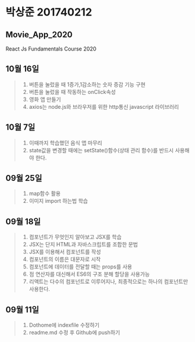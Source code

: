 # 박상준 201740212

## Movie_App_2020

React Js Fundamentals Course 2020

## 10월 16일

> 1. 버튼을 눌렀을 때 1증가,1감소하는 숫자 증감 기능 구현
> 2. 버튼을 눌렀을 때 작동하는 onClick속성
> 3. 영화 앱 만들기
> 4. axios는 node.js와 브라우저를 위한 http통신 javascript 라이브러리

## 10월 7일

> 1. 이때까지 학습했던 음식 앱 마무리
> 2. state값을 변경할 때에는 setState()함수(상태 관리 함수)를 반드시 사용해야 한다.

## 09월 25일

> 1. map함수 활용
> 2. 이미지 import 하는법 학습

## 09월 18일

> 1. 컴포넌트가 무엇인지 알아보고 JSX를 학습
> 2. JSX는 단지 HTML과 자바스크립트를 조합한 문법
> 3. JSX를 이용해서 컴포넌트를 작성
> 4. 컴포넌트의 이름은 대문자로 시작
> 5. 컴포넌트에 데이터를 전달할 때는 props를 사용
> 6. 점 연산자를 대신해서 ES6의 구조 분해 할당을 사용가능
> 7. 리액트는 다수의 컴포넌트로 이루어지나, 최종적으로는 하나의 컴포넌트만 사용한다.

## 09월 11일

> 1.  Dothome에 indexfile 수정하기
> 2.  readme.md 수정 후 Github에 push하기
